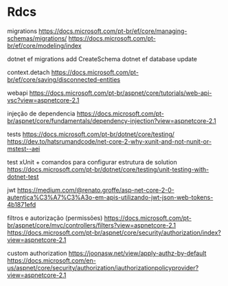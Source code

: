 # Rdcs

migrations
https://docs.microsoft.com/pt-br/ef/core/managing-schemas/migrations/
https://docs.microsoft.com/pt-br/ef/core/modeling/index

dotnet ef migrations add CreateSchema
dotnet ef database update

context.detach
https://docs.microsoft.com/pt-br/ef/core/saving/disconnected-entities

webapi
https://docs.microsoft.com/pt-br/aspnet/core/tutorials/web-api-vsc?view=aspnetcore-2.1

injeção de dependencia
https://docs.microsoft.com/pt-br/aspnet/core/fundamentals/dependency-injection?view=aspnetcore-2.1

tests
https://docs.microsoft.com/pt-br/dotnet/core/testing/
https://dev.to/hatsrumandcode/net-core-2-why-xunit-and-not-nunit-or-mstest--aei

test xUnit + comandos para configurar estrutura de solution
https://docs.microsoft.com/pt-br/dotnet/core/testing/unit-testing-with-dotnet-test

jwt
https://medium.com/@renato.groffe/asp-net-core-2-0-autentica%C3%A7%C3%A3o-em-apis-utilizando-jwt-json-web-tokens-4b1871efd

filtros e autorização (permissões)
https://docs.microsoft.com/pt-br/aspnet/core/mvc/controllers/filters?view=aspnetcore-2.1
https://docs.microsoft.com/pt-br/aspnet/core/security/authorization/index?view=aspnetcore-2.1

custom authorization
https://joonasw.net/view/apply-authz-by-default
https://docs.microsoft.com/en-us/aspnet/core/security/authorization/iauthorizationpolicyprovider?view=aspnetcore-2.1